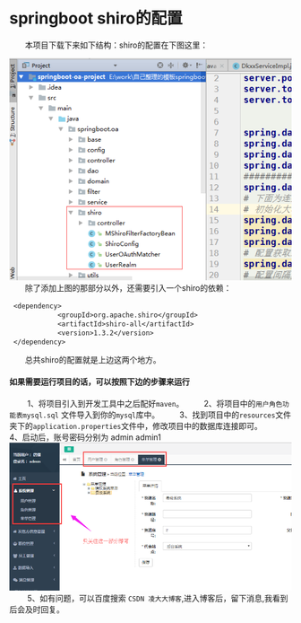 # springboot shiro的配置

&emsp;&emsp;本项目下载下来如下结构：shiro的配置在下图这里：

![images](https://github.com/lingshufeng/images/blob/master/images/shiro%E9%A1%B9%E7%9B%AE%E6%A8%A1%E6%9D%BF2.png)
&emsp;&emsp;除了添加上图的那部分以外，还需要引入一个shiro的依赖：
```
 <dependency>
            <groupId>org.apache.shiro</groupId>
            <artifactId>shiro-all</artifactId>
            <version>1.3.2</version>
 </dependency>
```
&emsp;&emsp;总共shiro的配置就是上边这两个地方。
#### 如果需要运行项目的话，可以按照下边的步骤来运行
&emsp;&emsp; 1、将项目引入到开发工具中之后配好`maven`。
&emsp;&emsp; 2、将项目中的`用户角色功能表mysql.sql` 文件导入到你的`mysql`库中。
&emsp;&emsp; 3、找到项目中的`resources`文件夹下的`application.properties`文件中，修改项目中的数据库连接即可。
&emsp;&emsp; 4、启动后，账号密码分别为 admin   admin1
![images](https://github.com/lingshufeng/images/blob/master/images/shiro%E9%A1%B9%E7%9B%AE%E6%A8%A1%E6%9D%BF.png)
&emsp;&emsp; 5、如有问题，可以百度搜索 `CSDN 凌大大博客`,进入博客后，留下消息,我看到后会及时回复。
